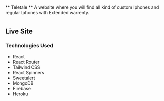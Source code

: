 #

** Teletale ** A website where you will find all kind of custom Iphones and regular Iphones with Extended warrenty.

#

## Live Site

### Technologies Used

- React
- React Router
- Tailwind CSS
- React Spinners
- Sweetalert
- MongoDB
- Firebase
- Heroku
